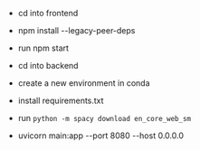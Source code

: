 - cd into frontend
- npm install --legacy-peer-deps
- run npm start

- cd into backend
- create a new environment in conda
- install requirements.txt
- run `python -m spacy download en_core_web_sm`
- uvicorn main:app --port 8080 --host 0.0.0.0
